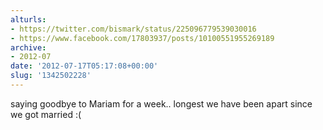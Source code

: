 ```yaml
---
alturls:
- https://twitter.com/bismark/status/225096779539030016
- https://www.facebook.com/17803937/posts/10100551955269189
archive:
- 2012-07
date: '2012-07-17T05:17:08+00:00'
slug: '1342502228'
---
```


saying goodbye to Mariam for a week.. longest we have been apart since we got married :(

